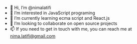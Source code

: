 - 👋 Hi, I’m @nimalatifi
- 👀 I’m interested in JavaScript programing
- 🌱 I’m currently learning ecma script and React.js 
- 💞️ I’m looking to collaborate on open source projects
- 📫 If you need to get in touch with me, you can reach me at nima.latifi@gmail.com

<!---
nimalatifi/nimalatifi is a ✨ special ✨ repository because its `README.md` (this file) appears on your GitHub profile.
You can click the Preview link to take a look at your changes.
--->
